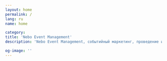 ```yaml
---
layout: home
permalink: /
lang: ru
name: home

category: 
title: 'Nebo Event Management'
description: 'Nebo Event Management, событийный маркетинг, проведение ивентов'

og-image: ''
---
```

